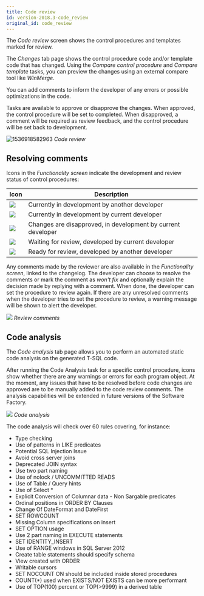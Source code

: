 ```yaml
---
title: Code review
id: version-2018.3-code_review
original_id: code_review
---
```


The *Code review* screen shows the control procedures and templates marked for review.

The *Changes* tab page shows the control procedure code and/or template code that has changed. Using the *Compare control procedure* and *Compare template* tasks, you can preview the changes using an external compare tool like *WinMerge*.

You can add comments to inform the developer of any errors or possible optimizations in the code.

Tasks are available to approve or disapprove the changes. When approved, the control procedure will be set to completed. When disapproved, a comment will be required as review feedback, and the control procedure will be set back to development.

![1536918582963](assets/sf/1536918582963.png)
*Code review*

## Resolving comments

Icons in the *Functionality screen* indicate the development and review status of control procedures:

| Icon                           | Description                                                  |
| ------------------------------ | ------------------------------------------------------------ |
| ![](assets/sf/image285.png) | Currently in development by another developer                |
| ![](assets/sf/image286.png) | Currently in development by current developer                |
| ![](assets/sf/image287.png) | Changes are disapproved, in development by current developer |
| ![](assets/sf/image288.png) | Waiting for review, developed by current developer           |
| ![](assets/sf/image289.png) | Ready for review, developed by another developer             |

Any comments made by the reviewer are also available in the *Functionality screen*, linked to the changelog. The developer can choose to resolve the comments or mark the comment as *won't fix* and optionally explain the decision made by replying with a comment. When done, the developer can set the procedure to review again. If there are any unresolved comments when the developer tries to set the procedure to review, a warning message will be shown to alert the developer.

![](assets/sf/image284.png)
*Review comments*

## Code analysis

The *Code analysis* tab page allows you to perform an automated static code analysis on the generated T-SQL code.

After running the Code Analysis task for a specific control procedure, icons show whether there are any warnings or errors for each program object. At the moment, any issues that have to be resolved before code changes are approved are to be manually added to the code review comments. The analysis capabilities will be extended in future versions of the Software Factory.

![](assets/sf/image292.png)
*Code analysis*

The code analysis will check over 60 rules covering, for instance:

- Type checking
- Use of patterns in LIKE predicates
- Potential SQL Injection Issue
- Avoid cross server joins
- Deprecated JOIN syntax
- Use two part naming
- Use of nolock / UNCOMMITTED READS
- Use of Table / Query hints
- Use of Select \*
- Explicit Conversion of Columnar data - Non Sargable predicates
- Ordinal positions in ORDER BY Clauses
- Change Of DateFormat and DateFirst
- SET ROWCOUNT
- Missing Column specifications on insert
- SET OPTION usage
- Use 2 part naming in EXECUTE statements
- SET IDENTITY_INSERT
- Use of RANGE windows in SQL Server 2012
- Create table statements should specify schema
- View created with ORDER
- Writable cursors
- SET NOCOUNT ON should be included inside stored procedures
- COUNT(\*) used when EXISTS/NOT EXISTS can be more performant
- Use of TOP(100) percent or TOP(\>9999) in a derived table